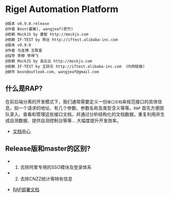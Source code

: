 Rigel Automation Platform
===

    @版本 v0.9.0.release
    @作者 Bosn(霍雍), wangjeaf(思竹)
    @依赖 MockJS by 墨智 http://mockjs.com
    @依赖 IF-TEST by 蒋壮 http://iftest.alibaba-inc.com
    @版本 v0.9.0
    @作者 马圣博 王致富
    @指导 李穆 李坤飞
    @依赖 MockJS by 高云云 http://mockjs.com
    @依赖 IF-TEST by 王跃乐 http://iftest.alibaba-inc.com （内网链接)
    @邮件 bosn@outlook.com, wangjeaf@gmail.com

什么是RAP?
--------------------------------------

在前后端分离的开发模式下，我们通常需要定义一份`接口文档`来规范接口的具体信息。如一个请求的地址、有几个参数、参数名称及类型含义等等。`RAP` 首先方便团队录入、查看和管理这些接口文档，并通过分析结构化的文档数据，重复利用并生成自测数据、提供自测控制台等等... 大幅度提升开发效率。

- [文档中心](http://thx.alibaba-inc.com/RAP/)


Release版和master的区别?
--------------------------------------

- 1. 去除阿里专用的SSO模块及登录体系
- 2. 去除CNZZ统计等特有信息

- [RAP部署文档](http://thx.alibaba-inc.com/RAP/resources/RAP-deploy/)
